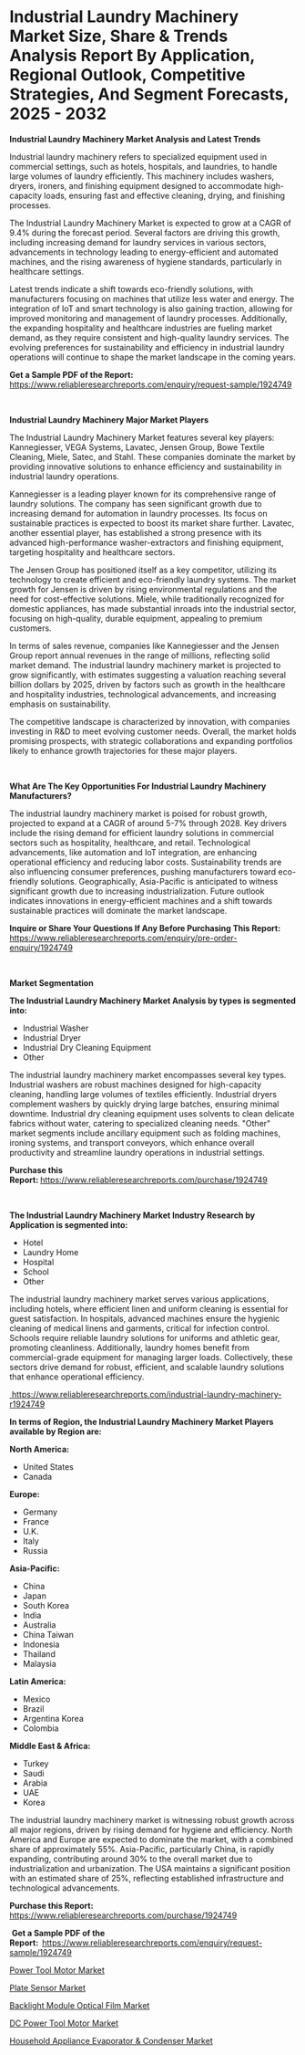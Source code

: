 <p><h1>Industrial Laundry Machinery Market Size, Share & Trends Analysis Report By Application, Regional Outlook, Competitive Strategies, And Segment Forecasts, 2025 - 2032</h1></p><p><strong>Industrial Laundry Machinery Market Analysis and Latest Trends</strong></p>
<p><p>Industrial laundry machinery refers to specialized equipment used in commercial settings, such as hotels, hospitals, and laundries, to handle large volumes of laundry efficiently. This machinery includes washers, dryers, ironers, and finishing equipment designed to accommodate high-capacity loads, ensuring fast and effective cleaning, drying, and finishing processes.</p><p>The Industrial Laundry Machinery Market is expected to grow at a CAGR of 9.4% during the forecast period. Several factors are driving this growth, including increasing demand for laundry services in various sectors, advancements in technology leading to energy-efficient and automated machines, and the rising awareness of hygiene standards, particularly in healthcare settings. </p><p>Latest trends indicate a shift towards eco-friendly solutions, with manufacturers focusing on machines that utilize less water and energy. The integration of IoT and smart technology is also gaining traction, allowing for improved monitoring and management of laundry processes. Additionally, the expanding hospitality and healthcare industries are fueling market demand, as they require consistent and high-quality laundry services. The evolving preferences for sustainability and efficiency in industrial laundry operations will continue to shape the market landscape in the coming years.</p></p>
<p><strong>Get a Sample PDF of the Report:&nbsp;</strong> <a href="https://www.reliableresearchreports.com/enquiry/request-sample/1924749?utm_campaign=28&utm_medium=2&utm_source=Github&utm_content=ia&utm_term=14012025&utm_id=industrial-laundry-machinery">https://www.reliableresearchreports.com/enquiry/request-sample/1924749</a></p>
<p>&nbsp;</p>
<p><strong>Industrial Laundry Machinery Major Market Players</strong></p>
<p><p>The Industrial Laundry Machinery Market features several key players: Kannegiesser, VEGA Systems, Lavatec, Jensen Group, Bowe Textile Cleaning, Miele, Satec, and Stahl. These companies dominate the market by providing innovative solutions to enhance efficiency and sustainability in industrial laundry operations.</p><p>Kannegiesser is a leading player known for its comprehensive range of laundry solutions. The company has seen significant growth due to increasing demand for automation in laundry processes. Its focus on sustainable practices is expected to boost its market share further. Lavatec, another essential player, has established a strong presence with its advanced high-performance washer-extractors and finishing equipment, targeting hospitality and healthcare sectors.</p><p>The Jensen Group has positioned itself as a key competitor, utilizing its technology to create efficient and eco-friendly laundry systems. The market growth for Jensen is driven by rising environmental regulations and the need for cost-effective solutions. Miele, while traditionally recognized for domestic appliances, has made substantial inroads into the industrial sector, focusing on high-quality, durable equipment, appealing to premium customers.</p><p>In terms of sales revenue, companies like Kannegiesser and the Jensen Group report annual revenues in the range of millions, reflecting solid market demand. The industrial laundry machinery market is projected to grow significantly, with estimates suggesting a valuation reaching several billion dollars by 2025, driven by factors such as growth in the healthcare and hospitality industries, technological advancements, and increasing emphasis on sustainability.</p><p>The competitive landscape is characterized by innovation, with companies investing in R&D to meet evolving customer needs. Overall, the market holds promising prospects, with strategic collaborations and expanding portfolios likely to enhance growth trajectories for these major players.</p></p>
<p>&nbsp;</p>
<p><strong>What Are The Key Opportunities For Industrial Laundry Machinery Manufacturers?</strong></p>
<p><p>The industrial laundry machinery market is poised for robust growth, projected to expand at a CAGR of around 5-7% through 2028. Key drivers include the rising demand for efficient laundry solutions in commercial sectors such as hospitality, healthcare, and retail. Technological advancements, like automation and IoT integration, are enhancing operational efficiency and reducing labor costs. Sustainability trends are also influencing consumer preferences, pushing manufacturers toward eco-friendly solutions. Geographically, Asia-Pacific is anticipated to witness significant growth due to increasing industrialization. Future outlook indicates innovations in energy-efficient machines and a shift towards sustainable practices will dominate the market landscape.</p></p>
<p><strong>Inquire or Share Your Questions If Any Before Purchasing This Report:</strong> <a href="https://www.reliableresearchreports.com/enquiry/pre-order-enquiry/1924749?utm_campaign=28&utm_medium=2&utm_source=Github&utm_content=ia&utm_term=14012025&utm_id=industrial-laundry-machinery">https://www.reliableresearchreports.com/enquiry/pre-order-enquiry/1924749</a></p>
<p>&nbsp;</p>
<p><strong>Market Segmentation</strong></p>
<p><strong>The Industrial Laundry Machinery Market Analysis by types is segmented into:</strong></p>
<p><ul><li>Industrial Washer</li><li>Industrial Dryer</li><li>Industrial Dry Cleaning Equipment</li><li>Other</li></ul></p>
<p><p>The industrial laundry machinery market encompasses several key types. Industrial washers are robust machines designed for high-capacity cleaning, handling large volumes of textiles efficiently. Industrial dryers complement washers by quickly drying large batches, ensuring minimal downtime. Industrial dry cleaning equipment uses solvents to clean delicate fabrics without water, catering to specialized cleaning needs. "Other" market segments include ancillary equipment such as folding machines, ironing systems, and transport conveyors, which enhance overall productivity and streamline laundry operations in industrial settings.</p></p>
<p><strong>Purchase this Report:&nbsp;</strong><a href="https://www.reliableresearchreports.com/purchase/1924749?utm_campaign=28&utm_medium=2&utm_source=Github&utm_content=ia&utm_term=14012025&utm_id=industrial-laundry-machinery">https://www.reliableresearchreports.com/purchase/1924749</a></p>
<p>&nbsp;</p>
<p><strong>The Industrial Laundry Machinery Market Industry Research by Application is segmented into:</strong></p>
<p><ul><li>Hotel</li><li>Laundry Home</li><li>Hospital</li><li>School</li><li>Other</li></ul></p>
<p><p>The industrial laundry machinery market serves various applications, including hotels, where efficient linen and uniform cleaning is essential for guest satisfaction. In hospitals, advanced machines ensure the hygienic cleaning of medical linens and garments, critical for infection control. Schools require reliable laundry solutions for uniforms and athletic gear, promoting cleanliness. Additionally, laundry homes benefit from commercial-grade equipment for managing larger loads. Collectively, these sectors drive demand for robust, efficient, and scalable laundry solutions that enhance operational efficiency.</p></p>
<p><a href="https://www.reliableresearchreports.com/industrial-laundry-machinery-r1924749?utm_campaign=28&utm_medium=2&utm_source=Github&utm_content=ia&utm_term=14012025&utm_id=industrial-laundry-machinery">&nbsp;https://www.reliableresearchreports.com/industrial-laundry-machinery-r1924749</a></p>
<p><strong>In terms of Region, the Industrial Laundry Machinery Market Players available by Region are:</strong></p>
<p>
    <p> <strong> North America: </strong>
        <ul>
            <li>United States</li>
            <li>Canada</li>
        </ul>
        </p> 
    <p> <strong> Europe: </strong>
        <ul>
            <li>Germany</li>
            <li>France</li>
            <li>U.K.</li>
            <li>Italy</li>
            <li>Russia</li>
        </ul>
        </p> 
    <p> <strong> Asia-Pacific: </strong>
        <ul>
            <li>China</li>
            <li>Japan</li>
            <li>South Korea</li>
            <li>India</li>
            <li>Australia</li>
            <li>China Taiwan</li>
            <li>Indonesia</li>
            <li>Thailand</li>
            <li>Malaysia</li>
        </ul>
        </p> 
    <p> <strong> Latin America: </strong>
        <ul>
            <li>Mexico</li>
            <li>Brazil</li>
            <li>Argentina Korea</li>
            <li>Colombia</li>
        </ul>
        </p> 
    <p> <strong> Middle East & Africa: </strong>
        <ul>
            <li>Turkey</li>
            <li>Saudi</li>
            <li>Arabia</li>
            <li>UAE</li>
            <li>Korea</li>
        </ul>
    </p>
    </p>
<p><p>The industrial laundry machinery market is witnessing robust growth across all major regions, driven by rising demand for hygiene and efficiency. North America and Europe are expected to dominate the market, with a combined share of approximately 55%. Asia-Pacific, particularly China, is rapidly expanding, contributing around 30% to the overall market due to industrialization and urbanization. The USA maintains a significant position with an estimated share of 25%, reflecting established infrastructure and technological advancements.</p></p>
<p><strong>Purchase this Report: </strong><a href="https://www.reliableresearchreports.com/purchase/1924749?utm_campaign=28&utm_medium=2&utm_source=Github&utm_content=ia&utm_term=14012025&utm_id=industrial-laundry-machinery">https://www.reliableresearchreports.com/purchase/1924749</a></p>
<p>&nbsp;<strong>Get a Sample PDF of the Report:&nbsp;&nbsp;</strong><a href="https://www.reliableresearchreports.com/enquiry/request-sample/1924749?utm_campaign=28&utm_medium=2&utm_source=Github&utm_content=ia&utm_term=14012025&utm_id=industrial-laundry-machinery">https://www.reliableresearchreports.com/enquiry/request-sample/1924749</a></p>
<p><strong></strong></p>
<p><p><a href="https://github.com/rileymgdorcas/Market-Research-Report-List-1/blob/main/power-tool-motor-market.md?utm_campaign=28&utm_medium=2&utm_source=Github&utm_content=ia&utm_term=14012025&utm_id=industrial-laundry-machinery">Power Tool Motor Market</a></p><p><a href="https://github.com/AKSHATREPORTPRIME/Market-Research-Report-List-6/blob/main/plate-sensor-market.md?utm_campaign=28&utm_medium=2&utm_source=Github&utm_content=ia&utm_term=14012025&utm_id=industrial-laundry-machinery">Plate Sensor Market</a></p><p><a href="https://github.com/SamiaChowdhury801/Market-Research-Report-List-1/blob/main/backlight-module-optical-film-market.md?utm_campaign=28&utm_medium=2&utm_source=Github&utm_content=ia&utm_term=14012025&utm_id=industrial-laundry-machinery">Backlight Module Optical Film Market</a></p><p><a href="https://github.com/LilianFaulkner65/Market-Research-Report-List-1/blob/main/dc-power-tool-motor-market.md?utm_campaign=28&utm_medium=2&utm_source=Github&utm_content=ia&utm_term=14012025&utm_id=industrial-laundry-machinery">DC Power Tool Motor Market</a></p><p><a href="https://github.com/lehumiston1971679/Market-Research-Report-List-1/blob/main/household-appliance-evaporator-condenser-market.md?utm_campaign=28&utm_medium=2&utm_source=Github&utm_content=ia&utm_term=14012025&utm_id=industrial-laundry-machinery">Household Appliance Evaporator & Condenser Market</a></p></p>
